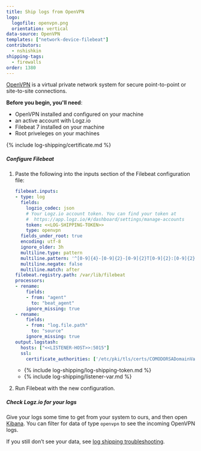 ```yaml
---
title: Ship logs from OpenVPN
logo:
  logofile: openvpn.png
  orientation: vertical
data-source: OpenVPN
templates: ["network-device-filebeat"]
contributors:
  - nshishkin
shipping-tags:
  - firewalls
order: 1380
---
```

[OpenVPN](https://openvpn.net) is a virtual private network system for secure point-to-point or site-to-site connections.



**Before you begin, you'll need**: 

* OpenVPN installed and configured on your machine
* an active account with Logz.io
* Filebeat 7 installed on your machine
* Root priveleges on your machines 

<div class="tasklist">


{% include log-shipping/certificate.md %}


##### Configure Filebeat

1. Paste the following into the inputs section of the Filebeat configuration file:

   ```yaml
   filebeat.inputs:
   - type: log
     fields:
       logzio_codec: json
       # Your Logz.io account token. You can find your token at
       #  https://app.logz.io/#/dashboard/settings/manage-accounts
       token: <<LOG-SHIPPING-TOKEN>>
       type: openvpn
     fields_under_root: true
     encoding: utf-8
     ignore_older: 3h
     multiline.type: pattern
     multiline.pattern: '^[0-9]{4}-[0-9]{2}-[0-9]{2}T[0-9]{2}:[0-9]{2}:[0-9]{2}\+[0-9]{4} \[\S+\]( {2,}| \})'
     multiline.negate: false
     multiline.match: after
   filebeat.registry.path: /var/lib/filebeat
   processors:
   - rename:
       fields:
       - from: "agent"
         to: "beat_agent"
       ignore_missing: true
   - rename:
       fields:
       - from: "log.file.path"
         to: "source"
       ignore_missing: true
   output.logstash:
     hosts: ["<<LISTENER-HOST>>:5015"]
     ssl:
       certificate_authorities: ['/etc/pki/tls/certs/COMODORSADomainValidationSecureServerCA.crt']
   ```
  
   * {% include log-shipping/log-shipping-token.md %}
   * {% include log-shipping/listener-var.md %}

2. Run Filebeat with the new configuration.

##### Check Logz.io for your logs

Give your logs some time to get from your system to ours, and then open [Kibana](https://app.logz.io/#/dashboard/kibana/discover?). You can filter for data of type `openvpn` to see the incoming OpenVPN logs.
  
If you still don’t see your data, see [log shipping troubleshooting](https://docs.logz.io/user-guide/log-shipping/log-shipping-troubleshooting.html).

</div>
